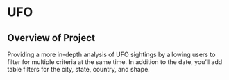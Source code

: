 # UFO

## Overview of Project

Providing a more in-depth analysis of UFO sightings by allowing users to filter for multiple criteria at the same time. In addition to the date, you’ll add table filters for the city, state, country, and shape.


